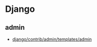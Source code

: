 # Django

## admin

- [django/contrib/admin/templates/admin](https://github.com/django/django/tree/master/django/contrib/admin/templates/admin)
